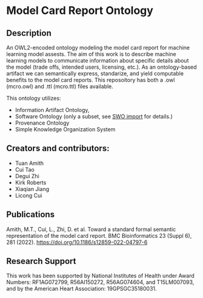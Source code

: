 # Model Card Report Ontology

## Description
 
An OWL2-encoded ontology modeling the model card report for machine learning model assests. The aim of this work is to describe machine learning models to communicate information about specific details about the model (trade offs, intended users, licensing, etc.). As an ontology-based artifact we can semantically express, standarize, and yield computable benefits to the model card reports. This reposoitory has both a .owl (mcro.owl) and .ttl (mcro.ttl) files available.

This ontology utilizes: 
* Information Artifact Ontology, 
* Software Ontology (only a subset, see [SWO import](https://github.com/UTHealth-Ontology/MCO/tree/main/import) for details.)
* Provenance Ontology
* Simple Knowledge Organization System


## Creators and contributors:
* Tuan Amith
* Cui Tao
* Degui Zhi
* Kirk Roberts
* Xiaqian Jiang
* Licong Cui

## Publications

Amith, M.T., Cui, L., Zhi, D. et al. Toward a standard formal semantic representation of the model card report. BMC Bioinformatics 23 (Suppl 6), 281 (2022). https://doi.org/10.1186/s12859-022-04797-6

## Research Support

This work has been supported by National Institutes of Health under Award Numbers: RF1AG072799, R56AI150272, R56AG074604, and T15LM007093, and by the American Heart Association: 19GPSGC35180031.


